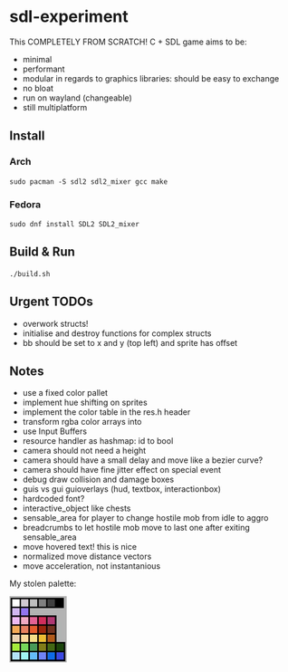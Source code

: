 # sdl-experiment
This COMPLETELY FROM SCRATCH! C + SDL game aims to be:
- minimal
- performant
- modular in regards to graphics libraries: should be easy to exchange
- no bloat
- run on wayland (changeable)
- still multiplatform 

## Install

### Arch
```
sudo pacman -S sdl2 sdl2_mixer gcc make
```

### Fedora
```
sudo dnf install SDL2 SDL2_mixer 
```

## Build & Run

```
./build.sh
```

## Urgent TODOs

- overwork structs!
- initialise and destroy functions for complex structs
- bb should be set to x and y (top left) and sprite has offset

## Notes

- use a fixed color pallet 
- implement hue shifting on sprites
- implement the color table in the res.h header
- transform rgba color arrays into 
- use Input Buffers
- resource handler as hashmap: id to bool
- camera should not need a height
- camera should have a small delay and move like a bezier curve?
- camera should have fine jitter effect on special event
- debug draw collision and damage boxes
- guis vs gui guioverlays (hud, textbox, interactionbox)
- hardcoded font?
- interactive_object like chests
- sensable_area for player to change hostile mob from idle to aggro
- breadcrumbs to let hostile mob move to last one after exiting sensable_area
- move hovered text! this is nice
- normalized move distance vectors
- move acceleration, not instantanious

My stolen palette:

![alt text](palette.png)